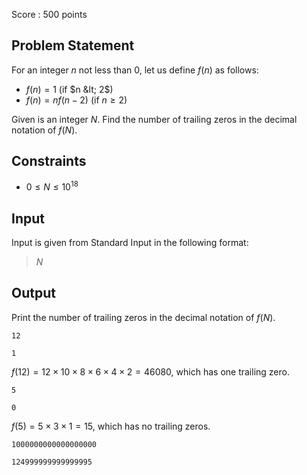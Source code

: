 Score : $500$ points

## Problem Statement

For an integer $n$ not less than $0$, let us define $f(n)$ as follows:

- $f(n) = 1$ (if $n &lt; 2$)
- $f(n) = n f(n-2)$ (if $n \geq 2$)

Given is an integer $N$. Find the number of trailing zeros in the decimal notation of $f(N)$.

## Constraints

- $0 \leq N \leq 10^{18}$

## Input

Input is given from Standard Input in the following format:

> $N$

## Output

Print the number of trailing zeros in the decimal notation of $f(N)$.

```input1
12
```

```output1
1
```

$f(12) = 12 \times 10 \times 8 \times 6 \times 4 \times 2 = 46080$, which has one trailing zero.

```input2
5
```

```output2
0
```

$f(5) = 5 \times 3 \times 1 = 15$, which has no trailing zeros.

```input3
1000000000000000000
```

```output3
124999999999999995
```